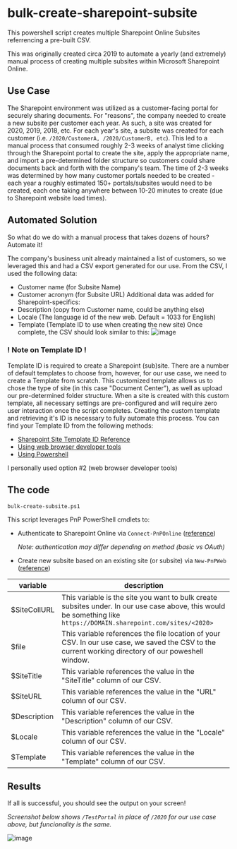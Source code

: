 # bulk-create-sharepoint-subsite
This powershell script creates multiple Sharepoint Online Subsites referrencing a pre-built CSV.

This was originally created circa 2019 to automate a yearly (and extremely) manual process of creating multiple subsites within Microsoft Sharepoint Online. 

## Use Case
The Sharepoint environment was utilized as a customer-facing portal for securely sharing documents. For "reasons", the company needed to create a new subsite per customer each year. As such, a site was created for 2020, 2019, 2018, etc. For each year's site, a subsite was created for each customer (i.e. `/2020/CustomerA, /2020/CustomerB, etc`). This led to a manual process that consumed roughly 2-3 weeks of analyst time clicking through the Sharepoint portal to create the site, apply the appropriate name, and import a pre-determined folder structure so customers could share documents back and forth with the company's team. The time of 2-3 weeks was determined by how many customer portals needed to be created - each year a roughly estimated 150+ portals/subsites would need to be created, each one taking anywhere between 10-20 minutes to create (due to Sharepoint website load times).

## Automated Solution
So what do we do with a manual process that takes dozens of hours? Automate it!

The company's business unit already maintained a list of customers, so we leveraged this and had a CSV export generated for our use. From the CSV, I used the following data:
- Customer name (for Subsite Name)
- Customer acronym (for Subsite URL)
Additional data was added for Sharepoint-specifics:
- Description (copy from Customer name, could be anything else)
- Locale (The language id of the new web. Default = 1033 for English)
- Template (Template ID to use when creating the new site)
Once complete, the CSV should look similar to this:
![image](https://github.com/user-attachments/assets/fce92529-84e6-4240-951b-f55b708ef43b)

### ! Note on Template ID !
Template ID is required to create a Sharepoint (sub)site. There are a number of default templates to choose from, however, for our use case, we need to create a Template from scratch. This customized template allows us to chose the type of site (in this case "Document Center"), as well as upload our pre-determined folder structure. When a site is created with this custom template, all necessary settings are pre-configured and will require zero user interaction once the script completes. Creating the custom template and retrieving it's ID is necessary to fully automate this process. You can find your Template ID from the following methods:
- [Sharepoint Site Template ID Reference](https://www.technologytobusiness.com/microsoft-sharepoint/sharepoint-online-site-template-id)
- [Using web browser developer tools](https://sharepoint.stackexchange.com/questions/191990/how-do-i-determine-subsite-template)
- [Using Powershell](https://www.sharepointdiary.com/2019/04/find-site-template-in-sharepoint-online-using-powershell.html)

I personally used option #2 (web browser developer tools)

## The code
`bulk-create-subsite.ps1` 

This script leverages PnP PowerShell cmdlets to:
- Authenticate to Sharepoint Online via `Connect-PnPOnline` ([reference](https://learn.microsoft.com/en-us/sharepoint/dev/declarative-customization/site-design-pnppowershell))

  *Note: authentication may differ depending on method (basic vs OAuth)*
- Create new subsite based on an existing site (or subsite) via `New-PnPWeb` ([reference](https://pnp.github.io/powershell/cmdlets/New-PnPWeb.html))

| variable | description |
| -------- | ----------- |
| $SiteCollURL | This variable is the site you want to bulk create subsites under. In our use case above, this would be something like `https://DOMAIN.sharepoint.com/sites/<2020>` |
| $file | This variable references the file location of your CSV. In our use case, we saved the CSV to the current working directory of our poweshell window. |
| $SiteTitle | This variable references the value in the "SiteTitle" column of our CSV. |
| $SiteURL | This variable references the value in the "URL" column of our CSV. |
| $Description | This variable references the value in the "Description" column of our CSV. |
| $Locale | This variable references the value in the "Locale" column of our CSV. |
| $Template | This variable references the value in the "Template" column of our CSV. |

## Results
If all is successful, you should see the output on your screen!

*Screenshot below shows `/TestPortal` in place of `/2020` for our use case above, but funcionality is the same.*

![image](https://github.com/user-attachments/assets/e8918cba-a044-42a5-ac91-065effa1cfb5)
